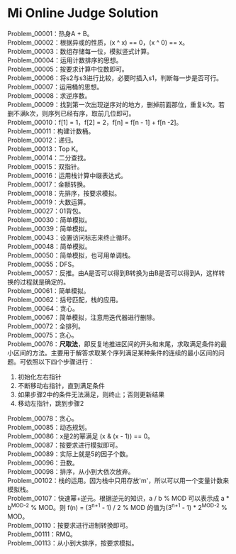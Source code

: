 # Mi Online Judge Solution

Problem_00001：热身A + B。  
Problem_00002：根据异或的性质，(x ^ x) == 0，(x ^ 0) == x。  
Problem_00003：数组存储每一位，模拟竖式计算。  
Problem_00004：运用计数排序的思想。  
Problem_00005：按要求计算中位数即可。  
Problem_00006：将s2与s3进行比较，必要时插入s1，判断每一步是否可行。  
Problem_00007：运用桶的思想。  
Problem_00008：求逆序数。  
Problem_00009：找到第一次出现逆序对的地方，删掉前面那位，重复k次。若删不满k次，则序列已经有序，取前几位即可。  
Problem_00010：f[1] = 1，f[2] = 2，f[n] = f[n - 1] + f[n -2]。  
Problem_00011：构建计数桶。  
Problem_00012：递归。  
Problem_00013：Top K。  
Problem_00014：二分查找。  
Problem_00015：双指针。  
Problem_00016：运用栈计算中缀表达式。   
Problem_00017：金额转换。   
Problem_00018：先排序，按要求模拟。   
Problem_00019：大数运算。  
Problem_00027：01背包。  
Problem_00030：简单模拟。  
Problem_00039：简单模拟。  
Problem_00043：设置访问标志来终止循环。  
Problem_00048：简单模拟。  
Problem_00050：简单模拟，也可用单调栈。    
Problem_00055：DFS。    
Problem_00057：反推。由A是否可以得到B转换为由B是否可以得到A，这样转换的过程就是确定的。    
Problem_00061：简单模拟。    
Problem_00062：括号匹配，栈的应用。    
Problem_00064：贪心。    
Problem_00067：简单模拟，注意用迭代器进行删除。    
Problem_00072：全排列。    
Problem_00075：贪心。    
Problem_00076：**尺取法**，即反复地推进区间的开头和末尾，求取满足条件的最小区间的方法。主要用于解答求取某个序列满足某种条件的连续的最小区间的问题。可依照以下四个步骤进行：
1. 初始化左右指针
2. 不断移动右指针，直到满足条件 
3. 如果步骤2中的条件无法满足，则终止；否则更新结果  
4. 移动左指针，跳到步骤2  
 
Problem_00078：贪心。   
Problem_00085：动态规划。   
Problem_00086：x是2的幂满足 (x & (x - 1)) == 0。   
Problem_00087：按要求进行模拟即可。   
Problem_00089：实际上就是5的因子个数。   
Problem_00096：丑数。  
Problem_00098：排序，从小到大依次放弃。  
Problem_00102：栈的运用。因为栈中只用存放'm'，所以可以用一个变量计数来模拟栈。   
Problem_00107：快速幂+逆元。根据逆元的知识，a / b % MOD 可以表示成 a * b<sup>MOD-2</sup> % MOD。则 f(n) = (3<sup>n+1</sup> - 1) / 2 % MOD 的值为(3<sup>n+1</sup> - 1) * 2<sup>MOD-2</sup> % MOD。  
Problem_00110：按要求进行进制转换即可。  
Problem_00111：RMQ。  
Problem_00113：从小到大排序，按要求模拟。 
